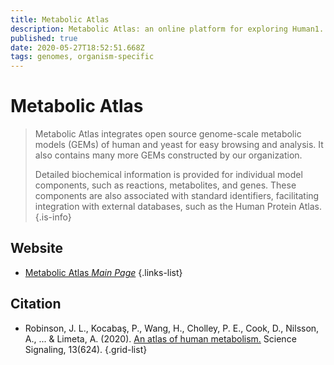 ```yaml
---
title: Metabolic Atlas
description: Metabolic Atlas: an online platform for exploring Human1.
published: true
date: 2020-05-27T18:52:51.668Z
tags: genomes, organism-specific
---
```


# Metabolic Atlas

> Metabolic Atlas integrates open source genome-scale metabolic models (GEMs) of human and yeast for easy browsing and analysis. It also contains many more GEMs constructed by our organization.
>
> Detailed biochemical information is provided for individual model components, such as reactions, metabolites, and genes. These components are also associated with standard identifiers, facilitating integration with external databases, such as the Human Protein Atlas.
{.is-info}

 

## Website 

- [Metabolic Atlas *Main Page*](https://www.metabolicatlas.org/)
 {.links-list}

## Citation

- Robinson, J. L., Kocabaş, P., Wang, H., Cholley, P. E., Cook, D., Nilsson, A., ... & Limeta, A. (2020). [An atlas of human metabolism.](https://stke.sciencemag.org/content/13/624/eaaz1482) Science Signaling, 13(624).
{.grid-list}